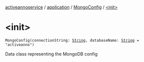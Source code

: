 [activeannoservice](../../index.md) / [application](../index.md) / [MongoConfig](index.md) / [&lt;init&gt;](./-init-.md)

# &lt;init&gt;

`MongoConfig(connectionString: `[`String`](https://kotlinlang.org/api/latest/jvm/stdlib/kotlin/-string/index.html)`, databaseName: `[`String`](https://kotlinlang.org/api/latest/jvm/stdlib/kotlin/-string/index.html)` = "activeanno")`

Data class representing the MongoDB config

